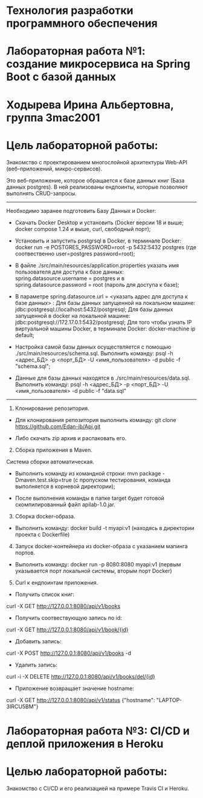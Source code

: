 # Технология разработки программного обеспечения 
# Лабораторная работа №1: создание микросервиса на Spring Boot с базой данных
# Ходырева Ирина Альбертовна, группа 3mac2001
# Цель лабораторной работы: 
Знакомство с проектированием многослойной архитектуры Web-API (веб-приложений, микро-сервисов). 

Это веб-приложение, которое обращается к базе данных книг (База данных postgres). В ней реализованы ендпоинты, которые позволяют выполнять CRUD-запросы.
________________________________________________________________________________________________________________________________________________________
Необходимо заранее подготовить Базу Данных и Docker:

- Скачать Docker Desktop и установить (Docker версии 18 и выше; docker compose 1.24 и выше, curl, свободный порт);

- Установить и запустить postgrsql в Docker, в терминале Docker: docker run -e POSTGRES_PASSWORD=root -p 5432:5432 postgres (где соотвественно user=postgres password=root);

- В файле ./src/main/resources/application.properties указать имя пользователя для доступа к базе данных: spring.datasource.username = postgres и в spring.datasource.password = root (пароль для доступа к базе);

- В параметре spring.datasource.url = <указать адрес для доступа к базе данных> :
Для базы данных запущенной на локальном машине: jdbc:postgresql://localhost:5432/postgresql;
Для базы данных запущенной в docker на локальной машине: jdbc:postgresql://172.17.0.1:5432/postgresql;
Для того чтобы узнать IP виртуальной машины Docker, в терминале Docker: docker-machine ip default;

- Настройка самой базы данных осуществляется с помощью ./src/main/resources/schema.sql. Выполнить команду: psql -h <адрес_БД> -p <порт_БД> -U <имя_пользователя> -d public -f "schema.sql";

- Данные для базы данных находятся в ./src/main/resources/data.sql. Выполнить команду: psql -h <адрес_БД> -p <порт_БД> -U <имя_пользователя> -d public -f "data.sql"

________________________________________________________________________________________________________________________________________________________
1) Клонирование репозитория.

- Для клонирования репозитория выполнить команду: git clone https://github.com/Edan-ib/Api.git

- Либо скачать zip архив и распаковать его.

2) Cборка приложения в Maven.

Система сборки автоматическая.

- Выполнить команду из командной строки: mvn package -Dmaven.test.skip=true (с пропуском тестирования, команда выполняется в корневой директории);

- После выполнения команды в папке target будет готовой скомпилированный файл apilab-1.0.jar.

3) Сборка docker-образа.

- Выполнить команду: docker build -t myapi:v1 (находясь в директории проекта с Dockerfile)

4) Запуск docker-контейнера из docker-образа с указанием мапинга портов.

- Выполнить команду: docker run -p 8080:8080 myapi:v1 (первым указывается порт локальной системы, вторым порт Docker)

5) Curl к ендпоинтам приложения.

- Получить список книг:

curl -X GET http://127.0.0.1:8080/api/v1/books

- Получить соотвествующую запись по id:

curl -X GET http://127.0.0.1:8080/api/v1/book/{id}

- Добавить запись:

curl -X POST http://127.0.0.1:8080/api/v1/books -d

- Удалить запись:

curl -i -X DELETE http://127.0.0.1:8080/api/v1/books/del/{id}

- Приложение возвращает значение hostname:

curl -X GET http://127.0.0.1:8080/api/v1/status {"hostname": "LAPTOP-3IRCU5BM"}



# Лабораторная работа №3: CI/CD и деплой приложения в Heroku
# Целью лабораторной работы: 
Знакомство с CI/CD и его реализацией на примере Travis CI и Heroku.

